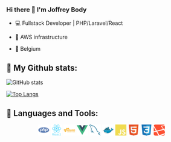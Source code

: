 ### Hi there 👋 I'm Joffrey Body 

- 💻 Fullstack Developer | PHP/Laravel/React 

- 🧱 AWS infrastructure

- 📍 Belgium

<!--
**cephee/cephee** is a ✨ _special_ ✨ repository because its `README.md` (this file) appears on your GitHub profile.

Here are some ideas to get you started:

- 🔭 I’m currently working on ...
- 🌱 I’m currently learning ...
- 👯 I’m looking to collaborate on ...
- 🤔 I’m looking for help with ...
- 💬 Ask me about ...
- 📫 How to reach me: ...
- 😄 Pronouns: ...
- ⚡ Fun fact: ...
-->

## 🧰 My Github stats: 

![GitHub stats](https://github-readme-stats.vercel.app/api?username=cephee&count_private=true&show_icons=true&theme=nightowl)


[![Top Langs](https://github-readme-stats.vercel.app/api/top-langs/?username=cephee)](https://github.com/jeremy379/github-readme-stats)


## 🧰 Languages and Tools:
<p align="center">
    <img align="center" height="30" width="30" src="https://raw.githubusercontent.com/devicons/devicon/master/icons/php/php-plain.svg">
    <img align="center" height="30" width="30" src="https://github.com/devicons/devicon/blob/master/icons/react/react-original-wordmark.svg">
    <img align="center" height="30" width="30" src="https://raw.githubusercontent.com/devicons/devicon/master/icons/amazonwebservices/amazonwebservices-plain-wordmark.svg">
    <img align="center" height="30" width="30" src="https://raw.githubusercontent.com/devicons/devicon/master/icons/vuejs/vuejs-original.svg">
      <img align="center" height="30" width="30" src="https://raw.githubusercontent.com/devicons/devicon/master/icons/mysql/mysql-plain.svg">
    <img align="center" height="30" width="30" src="https://raw.githubusercontent.com/devicons/devicon/master/icons/docker/docker-original.svg">
   
  <img align="center" height="30" width="30" src="https://raw.githubusercontent.com/devicons/devicon/master/icons/javascript/javascript-plain.svg">
  <img align="center" height="30" width="30" src="https://raw.githubusercontent.com/devicons/devicon/master/icons/html5/html5-original.svg">
  <img align="center" height="30" width="30" src="https://raw.githubusercontent.com/devicons/devicon/master/icons/css3/css3-original.svg">
    <img align="center" height="30" width="30" src="https://raw.githubusercontent.com/devicons/devicon/master/icons/laravel/laravel-plain.svg">
</p>
